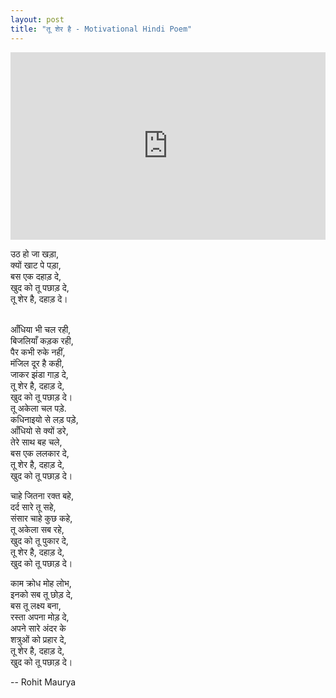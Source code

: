 ```yaml
---
layout: post
title: "तू शेर है - Motivational Hindi Poem"
---
```


<iframe width="100%" height="300px" 
src="https://www.youtube.com/embed/XY0FvrjY5VQ" 
frameborder="0" 
allow="accelerometer; autoplay; encrypted-media; gyroscope; picture-in-picture" 
allowfullscreen></iframe>

<br>


उठ हो जा खड़ा, <br>
क्यों खाट पे पड़ा, <br>
बस एक दहाड़ दे, <br>
खुद को तू पछाड़ दे, <br>
तू शेर है, दहाड़ दे। 

<br>
आँधिया भी चल रही,<br>
बिजलियाँ कड़क रही,<br>
पैर कभी रुके नहीं,<br>
मंजिल दूर है कही,<br>
जाकर झंडा गाड़ दे,<br>
तू शेर है, दहाड़ दे, <br>
खुद को तू पछाड़ दे। 

<br>
तू अकेला चल पड़े.<br>
कधिनाइयो से लड़ पड़े,<br>
आँधियो से क्यों डरे,<br>
तेरे साथ बह चले, <br>
बस एक ललकार दे,<br>
तू शेर है, दहाड़ दे,<br>
खुद को तू पछाड़ दे। 

<br>

चाहे जितना रक्त बहे,<br>
दर्द सारे तू सहे,<br>
संसार चाहे  कुछ कहे,<br>
तू अकेला सब रहे,<br>
खुद को तू पुकार दे,<br>
तू शेर है, दहाड़ दे,<br>
खुद को तू पछाड़ दे। 
<br>

काम क्रोध मोह लोभ,<br>
इनको सब तू छोड़ दे,<br>
बस तू लक्ष्य बना,<br>
रस्ता अपना मोड़ दे,<br>
अपने सारे अंदर के <br>
शत्रुओं को प्रहार दे,<br>
तू शेर है, दहाड़ दे, <br>
खुद को तू पछाड़ दे। 
<br>

-- Rohit Maurya